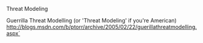 Threat Modeling





Guerrilla Threat Modelling (or 'Threat Modeling' if you're American)
http://blogs.msdn.com/b/ptorr/archive/2005/02/22/guerillathreatmodelling.aspx`